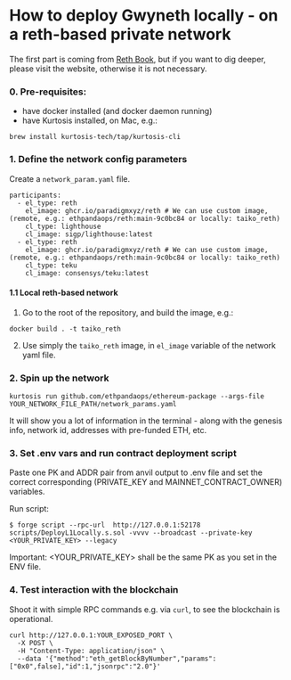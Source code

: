 # How to deploy Gwyneth locally - on a reth-based private network

The first part is coming from [Reth Book](https://reth.rs/run/private-testnet.html), but if you want to dig deeper, please visit the website, otherwise it is not necessary.

### 0. Pre-requisites:
- have docker installed (and docker daemon running)
- have Kurtosis installed, on Mac, e.g.:
```shell
brew install kurtosis-tech/tap/kurtosis-cli
```

### 1. Define the network config parameters

Create a `network_param.yaml` file.

```shell
participants:
  - el_type: reth
    el_image: ghcr.io/paradigmxyz/reth # We can use custom image, (remote, e.g.: ethpandaops/reth:main-9c0bc84 or locally: taiko_reth)
    cl_type: lighthouse
    cl_image: sigp/lighthouse:latest
  - el_type: reth
    el_image: ghcr.io/paradigmxyz/reth # We can use custom image, (remote, e.g.: ethpandaops/reth:main-9c0bc84 or locally: taiko_reth)
    cl_type: teku
    cl_image: consensys/teku:latest
```

#### 1.1 Local reth-based network

1. Go to the root of the repository, and build the image, e.g.:
```shell
docker build . -t taiko_reth
```

2. Use simply the `taiko_reth` image, in `el_image` variable of the network yaml file.

### 2. Spin up the network

```shell
kurtosis run github.com/ethpandaops/ethereum-package --args-file YOUR_NETWORK_FILE_PATH/network_params.yaml
```

It will show you a lot of information in the terminal - along with the genesis info, network id, addresses with pre-funded ETH, etc.

### 3. Set .env vars and run contract deployment script
Paste one PK and ADDR pair from anvil output to .env file and set the correct corresponding (PRIVATE_KEY and MAINNET_CONTRACT_OWNER) variables.

Run script:

```shell
$ forge script --rpc-url  http://127.0.0.1:52178 scripts/DeployL1Locally.s.sol -vvvv --broadcast --private-key <YOUR_PRIVATE_KEY> --legacy
```

Important: <YOUR_PRIVATE_KEY> shall be the same PK as you set in the ENV file.

### 4. Test interaction with the blockchain

Shoot it with simple RPC commands e.g. via `curl`, to see the blockchain is operational.

```shell
curl http://127.0.0.1:YOUR_EXPOSED_PORT \
  -X POST \
  -H "Content-Type: application/json" \
  --data '{"method":"eth_getBlockByNumber","params":["0x0",false],"id":1,"jsonrpc":"2.0"}'
```